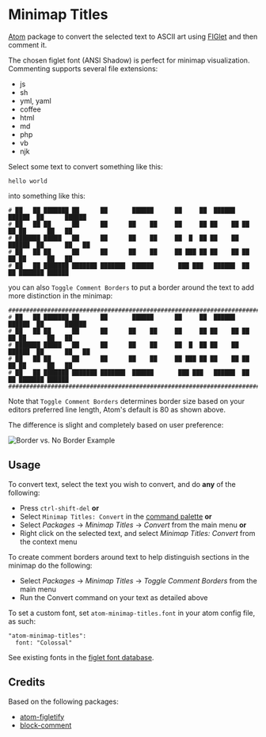 # Minimap Titles
[Atom](https://atom.io/) package to convert the selected text to ASCII art using [FIGlet](http://www.figlet.org/) and then comment it.

The chosen figlet font (ANSI Shadow) is perfect for minimap visualization. Commenting supports several file extensions:
- js
- sh
- yml, yaml
- coffee
- html
- md
- php
- vb
- njk

Select some text to convert something like this:

```
hello world
```

into something like this:

```
# ██   ██ ███████ ██      ██       ██████      ██     ██  ██████  ██████  ██      ██████  
# ██   ██ ██      ██      ██      ██    ██     ██     ██ ██    ██ ██   ██ ██      ██   ██
# ███████ █████   ██      ██      ██    ██     ██  █  ██ ██    ██ ██████  ██      ██   ██
# ██   ██ ██      ██      ██      ██    ██     ██ ███ ██ ██    ██ ██   ██ ██      ██   ██
# ██   ██ ███████ ███████ ███████  ██████       ███ ███   ██████  ██   ██ ███████ ██████
```

you can also `Toggle Comment Borders` to put a border around the text to add more distinction in the minimap:

```
###############################################################################
# ██   ██ ███████ ██      ██       ██████      ██     ██  ██████  ██████  ██      ██████
# ██   ██ ██      ██      ██      ██    ██     ██     ██ ██    ██ ██   ██ ██      ██   ██
# ███████ █████   ██      ██      ██    ██     ██  █  ██ ██    ██ ██████  ██      ██   ██
# ██   ██ ██      ██      ██      ██    ██     ██ ███ ██ ██    ██ ██   ██ ██      ██   ██
# ██   ██ ███████ ███████ ███████  ██████       ███ ███   ██████  ██   ██ ███████ ██████
###############################################################################
```

Note that `Toggle Comment Borders` determines border size based on your editors preferred line length, Atom's default is 80 as shown above.

The difference is slight and completely based on user preference:

<img src="http://i.imgur.com/xBCmrSx.png" alt="Border vs. No Border Example">

## Usage
To convert text, select the text you wish to convert, and do **any** of the following:
- Press `ctrl-shift-del` **or**
- Select `Minimap Titles: Convert` in the [command palette](https://atom.io/docs/latest/getting-started-atom-basics#command-palette) **or**
- Select _Packages_ -> _Minimap Titles_ -> _Convert_ from the main menu **or**
- Right click on the selected text, and select _Minimap Titles: Convert_ from the context menu

To create comment borders around text to help distinguish sections in the minimap do the following:
- Select _Packages_ -> _Minimap Titles_ -> _Toggle Comment Borders_ from the main menu
- Run the Convert command on your text as detailed above

To set a custom font, set `atom-minimap-titles.font` in your atom config file, as such:
```
"atom-minimap-titles":
  font: "Colossal"
```
See existing fonts in the [figlet font database](http://www.figlet.org/fontdb.cgi).

## Credits
Based on the following packages:
- [atom-figletify](https://github.com/robatron/atom-figletify)
- [block-comment](https://github.com/RayKwon/atom-block-comment/)
